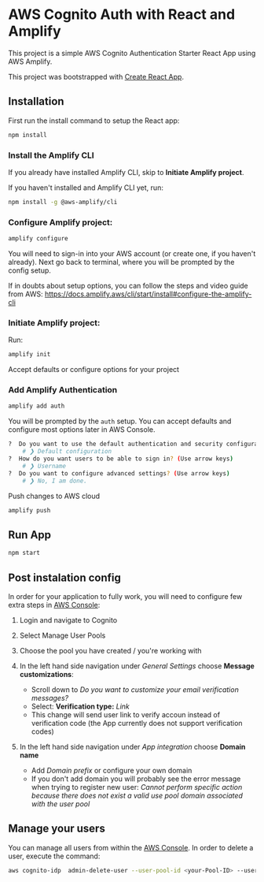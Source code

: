 # AWS Cognito Auth with React and Amplify
This project is a simple AWS Cognito Authentication Starter React App using AWS Amplify.

This project was bootstrapped with [Create React App](https://github.com/facebook/create-react-app).

## Installation
First run the install command to setup the React app:

```bash
npm install
```
### Install the Amplify CLI
If you already have installed Amplify CLI, skip to **Initiate Amplify project**.

If you haven't installed and Amplify CLI yet, run:
```bash
npm install -g @aws-amplify/cli
```

### Configure Amplify project:
```bash
amplify configure
```
You will need to sign-in into your AWS account (or create one, if you haven't already). Next go back to terminal, where  you will be prompted by the config setup. 

If in doubts about setup options, you can follow the steps and video guide from AWS: <https://docs.amplify.aws/cli/start/install#configure-the-amplify-cli>

### Initiate Amplify project:
Run:
```bash
amplify init
```
Accept defaults or configure options for your project

### Add Amplify Authentication
```bash
amplify add auth
```
You will be prompted by the `auth` setup. You can accept defaults and configure most options later in AWS Console.

```bash
?  Do you want to use the default authentication and security configuration? 
    # ❯ Default configuration
?  How do you want users to be able to sign in? (Use arrow keys)
    # ❯ Username
?  Do you want to configure advanced settings? (Use arrow keys)
    # ❯ No, I am done.   
```

Push changes to AWS cloud
```bash
amplify push
```

## Run App
```bash
npm start
```

## Post instalation config
In order for your application to fully work, you will need to configure few extra steps in [AWS Console](https://aws.amazon.com/console/):

1. Login and navigate to Cognito
2. Select Manage User Pools
3. Choose the pool you have created / you're working with 
4. In the left hand side navigation under *General Settings* choose **Message customizations**:
    * Scroll down to *Do you want to customize your email verification messages?*
    * Select: **Verification type:** *Link*
    * This change will send user link to verify accoun instead of verification code (the App currently does not support verification codes)

5. In the left hand side navigation under *App integration* choose **Domain name**
    * Add *Domain prefix*  or configure your own domain
    * If you don't add domain you will probably see the error message when trying to register new user: *Cannot perform specific action because there does not exist a valid use pool domain associated with the user pool*

## Manage your users
You can manage all users from within the [AWS Console](https://aws.amazon.com/console/).
In order to delete a user, execute the command:
```bash
aws cognito-idp  admin-delete-user --user-pool-id <your-Pool-ID> --username <username-to-be-deleted>
```
